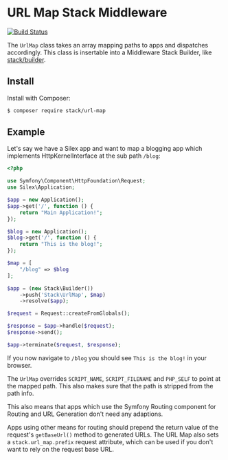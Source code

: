 # URL Map Stack Middleware

[![Build Status](https://travis-ci.org/stackphp/url-map.png)](https://travis-ci.org/stackphp/url-map)

The `UrlMap` class takes an array mapping paths to apps and dispatches
accordingly. This class is insertable into a Middleware Stack Builder, like
[stack/builder](http://github.com/stackphp/builder).

## Install

Install with Composer:

```bash
$ composer require stack/url-map
```

## Example

Let's say we have a Silex app and want to map a blogging app which
implements HttpKernelInterface at the sub path `/blog`:

```php
<?php

use Symfony\Component\HttpFoundation\Request;
use Silex\Application;

$app = new Application();
$app->get('/', function () {
    return "Main Application!";
});

$blog = new Application();
$blog->get('/', function () {
    return "This is the blog!";
});

$map = [
    "/blog" => $blog
];

$app = (new Stack\Builder())
    ->push('Stack\UrlMap', $map)
    ->resolve($app);

$request = Request::createFromGlobals();

$response = $app->handle($request);
$response->send();

$app->terminate($request, $response);
```

If you now navigate to `/blog` you should see `This is the blog!` in your
browser.

The `UrlMap` overrides `SCRIPT_NAME`, `SCRIPT_FILENAME` and `PHP_SELF`
to point at the mapped path. This also makes sure that the path is
stripped from the path info.

This also means that apps which use the Symfony Routing component for
Routing and URL Generation don't need any adaptions.

Apps using other means for routing should prepend the return value of the
request's `getBaseUrl()` method to generated URLs. The URL Map also sets a
`stack.url_map.prefix` request attribute, which can be used if you don't want
to rely on the request base URL.
